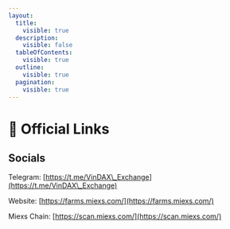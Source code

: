 ```yaml
---
layout:
  title:
    visible: true
  description:
    visible: false
  tableOfContents:
    visible: true
  outline:
    visible: true
  pagination:
    visible: true
---
```


# 🔗 Official Links

## Socials

Telegram: [https://t.me/VinDAX\_Exchange](https://t.me/VinDAX\_Exchange)

Website: [https://farms.miexs.com/](https://farms.miexs.com/)

Miexs Chain: [https://scan.miexs.com/](https://scan.miexs.com/)



